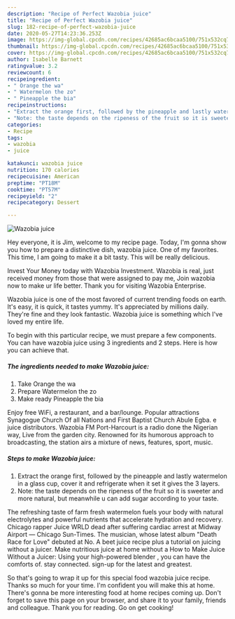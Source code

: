 ```yaml
---
description: "Recipe of Perfect Wazobia juice"
title: "Recipe of Perfect Wazobia juice"
slug: 182-recipe-of-perfect-wazobia-juice
date: 2020-05-27T14:23:36.253Z
image: https://img-global.cpcdn.com/recipes/42685ac6bcaa5100/751x532cq70/wazobia-juice-recipe-main-photo.jpg
thumbnail: https://img-global.cpcdn.com/recipes/42685ac6bcaa5100/751x532cq70/wazobia-juice-recipe-main-photo.jpg
cover: https://img-global.cpcdn.com/recipes/42685ac6bcaa5100/751x532cq70/wazobia-juice-recipe-main-photo.jpg
author: Isabelle Barnett
ratingvalue: 3.2
reviewcount: 6
recipeingredient:
- " Orange the wa"
- " Watermelon the zo"
- " Pineapple the bia"
recipeinstructions:
- "Extract the orange first, followed by the pineapple and lastly watermelon in a glass cup, cover it and refrigerate when it set it gives the 3 layers."
- "Note: the taste depends on the ripeness of the fruit so it is sweeter and more natural, but meanwhile u can add sugar according to your taste."
categories:
- Recipe
tags:
- wazobia
- juice

katakunci: wazobia juice 
nutrition: 170 calories
recipecuisine: American
preptime: "PT18M"
cooktime: "PT57M"
recipeyield: "2"
recipecategory: Dessert

---
```



![Wazobia juice](https://img-global.cpcdn.com/recipes/42685ac6bcaa5100/751x532cq70/wazobia-juice-recipe-main-photo.jpg)

Hey everyone, it is Jim, welcome to my recipe page. Today, I'm gonna show you how to prepare a distinctive dish, wazobia juice. One of my favorites. This time, I am going to make it a bit tasty. This will be really delicious.

Invest Your Money today with Wazobia Investment. Wazobia is real, just received money from those that were assigned to pay me, Join wazobia now to make ur life better. Thank you for visiting Wazobia Enterprise.

Wazobia juice is one of the most favored of current trending foods on earth. It's easy, it is quick, it tastes yummy. It's appreciated by millions daily. They're fine and they look fantastic. Wazobia juice is something which I've loved my entire life.


To begin with this particular recipe, we must prepare a few components. You can have wazobia juice using 3 ingredients and 2 steps. Here is how you can achieve that.

<!--inarticleads1-->

##### The ingredients needed to make Wazobia juice:

1. Take  Orange the wa
1. Prepare  Watermelon the zo
1. Make ready  Pineapple the bia


Enjoy free WiFi, a restaurant, and a bar/lounge. Popular attractions Synagogue Church Of all Nations and First Baptist Church Abule Egba. e juice distributors. Wazobia FM Port-Harcourt is a radio done the Nigerian way, Live from the garden city. Renowned for its humorous approach to broadcasting, the station airs a mixture of news, features, sport, music. 

<!--inarticleads2-->

##### Steps to make Wazobia juice:

1. Extract the orange first, followed by the pineapple and lastly watermelon in a glass cup, cover it and refrigerate when it set it gives the 3 layers.
1. Note: the taste depends on the ripeness of the fruit so it is sweeter and more natural, but meanwhile u can add sugar according to your taste.


The refreshing taste of farm fresh watermelon fuels your body with natural electrolytes and powerful nutrients that accelerate hydration and recovery. Chicago rapper Juice WRLD dead after suffering cardiac arrest at Midway Airport — Chicago Sun-Times. The musician, whose latest album &#34;Death Race for Love&#34; debuted at No. A beet juice recipe plus a tutorial on juicing without a juicer. Make nutritious juice at home without a How to Make Juice Without a Juicer: Using your high-powered blender , you can have the comforts of. stay connected. sign-up for the latest and greatest. 

So that's going to wrap it up for this special food wazobia juice recipe. Thanks so much for your time. I'm confident you will make this at home. There's gonna be more interesting food at home recipes coming up. Don't forget to save this page on your browser, and share it to your family, friends and colleague. Thank you for reading. Go on get cooking!
